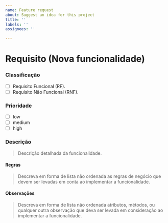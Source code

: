 ```yaml
---
name: Feature request
about: Suggest an idea for this project
title: ''
labels: ''
assignees: ''

---
```


# Requisito (Nova funcionalidade)

### Classificação
* [ ]  Requisito Funcional (RF).
* [ ]  Requisito Não Funcional (RNF).

### Prioridade
* [ ]  low
* [ ]  medium
* [ ]  high

### Descrição
> Descrição detalhada da funcionalidade.

#### Regras
> Descreva em forma de lista não ordenada as regras de negócio que devem ser levadas em conta ao implementar a funcionalidade.

#### Observações
> Descreva em forma de lista não ordenada atributos, métodos, ou qualquer outra observação que deva ser levada em consideração ao implementar a funcionalidade.